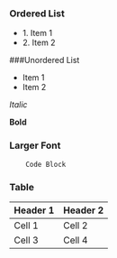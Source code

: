 ### Ordered List
* 1\. Item 1
* 2\. Item 2

###Unordered List
* Item 1
* Item 2


_Italic_

__Bold__

### Larger Font

    
```
    Code Block
```

### Table

Header 1|Header 2
--------|---------
Cell 1|Cell 2
Cell 3|Cell 4